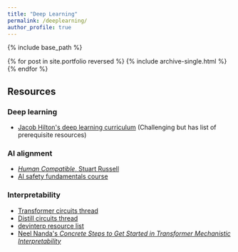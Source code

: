 ```yaml
---
title: "Deep Learning"
permalink: /deeplearning/
author_profile: true
---
```


{% include base_path %}

{% for post in site.portfolio reversed %}
  {% include archive-single.html %}
{% endfor %}

## Resources

### Deep learning
 - [Jacob Hilton's deep learning curriculum](https://github.com/jacobhilton/deep_learning_curriculum) (Challenging but has list of prerequisite resources)

### AI alignment
 - [*Human Compatible*, Stuart Russell](https://www.amazon.co.uk/Human-Compatible-AI-Problem-Control/dp/0141987502/ref=asc_df_0141987502/?tag=googshopuk-21&linkCode=df0&hvadid=428082383682&hvpos=&hvnetw=g&hvrand=6810960191934502209&hvpone=&hvptwo=&hvqmt=&hvdev=c&hvdvcmdl=&hvlocint=&hvlocphy=1006688&hvtargid=pla-905455320169&psc=1&mcid=008b6200477836d7b2eccb17d3027b6a&th=1&psc=1&tag=&ref=&adgrpid=103526072310&hvpone=&hvptwo=&hvadid=428082383682&hvpos=&hvnetw=g&hvrand=6810960191934502209&hvqmt=&hvdev=c&hvdvcmdl=&hvlocint=&hvlocphy=1006688&hvtargid=pla-905455320169)
 - [AI safety fundamentals course](https://course.aisafetyfundamentals.com/alignment)

### Interpretability
 - [Transformer circuits thread](https://transformer-circuits.pub/)
 - [Distill circuits thread](https://distill.pub/2020/circuits/)
 - [devinterp resource list](https://devinterp.com/resources)
 - [Neel Nanda's *Concrete Steps to Get Started in Transformer Mechanistic Interpretability*](https://www.neelnanda.io/mechanistic-interpretability/getting-started)
